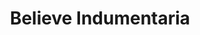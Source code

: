 ---
title: "Believe Indumentaria"
url: /ciudad-autonoma-de-buenos-aires/believe-indumentaria/
shop: Kleidung
---